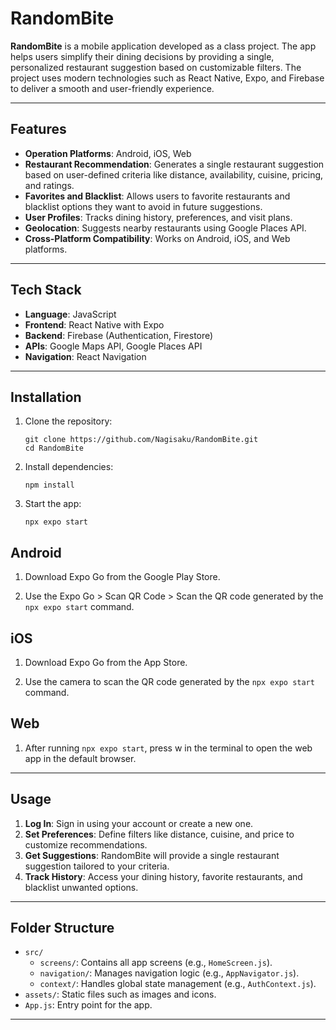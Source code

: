
# RandomBite

**RandomBite** is a mobile application developed as a class project. The app helps users simplify their dining decisions by providing a single, personalized restaurant suggestion based on customizable filters. The project uses modern technologies such as React Native, Expo, and Firebase to deliver a smooth and user-friendly experience.

---

## Features

- **Operation Platforms**: Android, iOS, Web
- **Restaurant Recommendation**: Generates a single restaurant suggestion based on user-defined criteria like distance, availability, cuisine, pricing, and ratings.
- **Favorites and Blacklist**: Allows users to favorite restaurants and blacklist options they want to avoid in future suggestions.
- **User Profiles**: Tracks dining history, preferences, and visit plans.
- **Geolocation**: Suggests nearby restaurants using Google Places API.
- **Cross-Platform Compatibility**: Works on Android, iOS, and Web platforms.

---

## Tech Stack

- **Language**: JavaScript
- **Frontend**: React Native with Expo
- **Backend**: Firebase (Authentication, Firestore)
- **APIs**: Google Maps API, Google Places API
- **Navigation**: React Navigation

---

## Installation

1. Clone the repository:
   ```
   git clone https://github.com/Nagisaku/RandomBite.git
   cd RandomBite
   ```

2. Install dependencies:
   ```
   npm install
   ```

3. Start the app:
   ```
   npx expo start
   ```

## Android

1. Download Expo Go from the Google Play Store.

2. Use the Expo Go > Scan QR Code > Scan the QR code generated by the `npx expo start` command.

## iOS

1. Download Expo Go from the App Store.

2. Use the camera to scan the QR code generated by the `npx expo start` command.

## Web

1. After running `npx expo start`, press w in the terminal to open the web app in the default browser.

---

## Usage

1. **Log In**: Sign in using your account or create a new one.
2. **Set Preferences**: Define filters like distance, cuisine, and price to customize recommendations.
3. **Get Suggestions**: RandomBite will provide a single restaurant suggestion tailored to your criteria.
4. **Track History**: Access your dining history, favorite restaurants, and blacklist unwanted options.

---

## Folder Structure

- `src/`
  - `screens/`: Contains all app screens (e.g., `HomeScreen.js`).
  - `navigation/`: Manages navigation logic (e.g., `AppNavigator.js`).
  - `context/`: Handles global state management (e.g., `AuthContext.js`).
- `assets/`: Static files such as images and icons.
- `App.js`: Entry point for the app.

---
